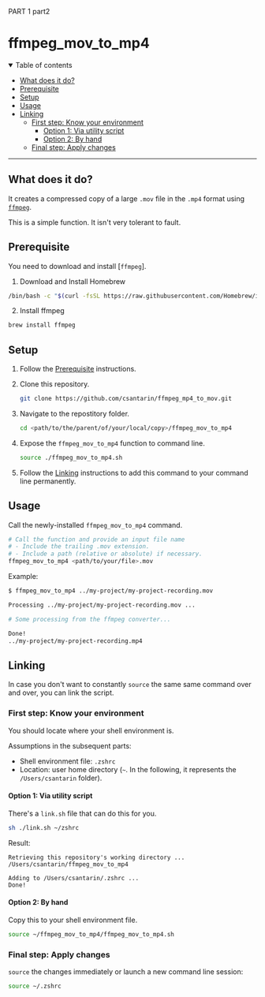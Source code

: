 PART 1
part2

# ffmpeg_mov_to_mp4

<details open>

<summary>Table of contents</summary>

- [What does it do?](#what-does-it-do)
- [Prerequisite](#prerequisite)
- [Setup](#setup)
- [Usage](#usage)
- [Linking](#linking)
	- [First step: Know your environment](#first-step-know-your-environment)
		- [Option 1: Via utility script](#option-1-via-utility-script)
		- [Option 2: By hand](#option-2-by-hand)
	- [Final step: Apply changes](#final-step-apply-changes)

</details>

---

## What does it do?

It creates a compressed copy of a large `.mov` file in the `.mp4` format using [`ffmpeg`](https://ffmpeg.org).

This is a simple function. It isn't very tolerant to fault.


## Prerequisite

You need to download and install [`ffmpeg`].

1. Download and Install Homebrew
```sh	
/bin/bash -c "$(curl -fsSL https://raw.githubusercontent.com/Homebrew/install/HEAD/install.sh)"
```
2. Install ffmpeg
```sh
brew install ffmpeg
```

## Setup

1. Follow the [Prerequisite](#prerequisite) instructions.

2. Clone this repository.
    ```sh
	git clone https://github.com/csantarin/ffmpeg_mp4_to_mov.git
    ```

3. Navigate to the repostitory folder.
	```sh
	cd <path/to/the/parent/of/your/local/copy>/ffmpeg_mov_to_mp4
	```

4. Expose the `ffmpeg_mov_to_mp4` function to command line.

	```sh
	source ./ffmpeg_mov_to_mp4.sh 
	```

5. Follow the [Linking](#linking) instructions to add this command to your command line permanently.

## Usage

Call the newly-installed `ffmpeg_mov_to_mp4` command.

```sh
# Call the function and provide an input file name
# - Include the trailing .mov extension.
# - Include a path (relative or absolute) if necessary.
ffmpeg_mov_to_mp4 <path/to/your/file>.mov
```

Example:

```sh
$ ffmpeg_mov_to_mp4 ../my-project/my-project-recording.mov

Processing ../my-project/my-project-recording.mov ...

# Some processing from the ffmpeg converter...

Done!
../my-project/my-project-recording.mp4
```

## Linking

In case you don't want to constantly `source` the same same command over and over, you can link the script.

### First step: Know your environment

You should locate where your shell environment is.

Assumptions in the subsequent parts:
- Shell environment file: `.zshrc`
- Location: user home directory (`~`. In the following, it represents the `/Users/csantarin` folder).

#### Option 1: Via utility script

There's a `link.sh` file that can do this for you.

```sh
sh ./link.sh ~/zshrc
```

Result:

```
Retrieving this repository's working directory ...
/Users/csantarin/ffmpeg_mov_to_mp4

Adding to /Users/csantarin/.zshrc ...
Done!
```

#### Option 2: By hand

Copy this to your shell environment file.

```sh
source ~/ffmpeg_mov_to_mp4/ffmpeg_mov_to_mp4.sh
```

### Final step: Apply changes

`source` the changes immediately or launch a new command line session:

```sh
source ~/.zshrc
```
